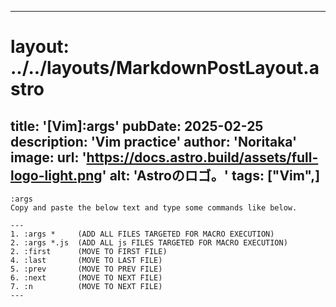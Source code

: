 
---
# layout: ../../layouts/MarkdownPostLayout.astro
title: '[Vim]:args'
pubDate: 2025-02-25
description: 'Vim practice'
author: 'Noritaka'
image:
    url: 'https://docs.astro.build/assets/full-logo-light.png'
    alt: 'Astroのロゴ。'
tags: ["Vim",]
---

```
:args
Copy and paste the below text and type some commands like below.

---
1. :args *     (ADD ALL FILES TARGETED FOR MACRO EXECUTION)
2. :args *.js  (ADD ALL js FILES TARGETED FOR MACRO EXECUTION)
2. :first      (MOVE TO FIRST FILE)
4. :last       (MOVE TO LAST FILE)
5. :prev       (MOVE TO PREV FILE)
6. :next       (MOVE TO NEXT FILE)
7. :n          (MOVE TO NEXT FILE)
---
